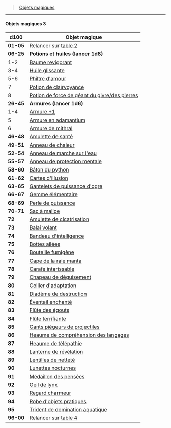 ﻿---
!Generic
Id: magicitems_hd.md#objets-magiques-3
ParentLink: magicitems_hd.md#objets-magiques
Name: Objets magiques 3
ParentName: Objets magiques
NameLevel: 4
Attributes: {}
---
> [Objets magiques](hd_magicitems.md)

---

#### Objets magiques 3

|d100|Objet magique|
|---|---|
|**01-05**|Relancer sur [table 2](hd_magicitems_objets_magiques_2.md)|
|**06-25**|**Potions et huiles (lancer 1d8)**|
|1-2|[Baume revigorant](hd_magicitems_az_baume_revigorant.md)|
|3-4|[Huile glissante](hd_magicitems_az_huile_glissante.md)|
|5-6|[Philtre d'amour](hd_magicitems_az_philtre_damour.md)|
|7|[Potion de clairvoyance](hd_magicitems_az_potion_de_clairvoyance.md)|
|8|[Potion de force de géant du givre/des pierres](hd_magicitems_az_potion_de_force_de_geant.md)|
|**26-45**|**Armures (lancer 1d6)**|
|1-4|[Armure +1](hd_magicitems_az_armure_1_2_ou_3.md)|
|5|[Armure en adamantium](hd_magicitems_az_armure_en_adamantium.md)|
|6|[Armure de mithral](hd_magicitems_az_armure_de_mithral.md)|
|**46-48**|[Amulette de santé](hd_magicitems_az_amulette_de_sante.md)|
|**49-51**|[Anneau de chaleur](hd_magicitems_az_anneau_de_chaleur.md)|
|**52-54**|[Anneau de marche sur l'eau](hd_magicitems_az_anneau_de_marche_sur_leau.md)|
|**55-57**|[Anneau de protection mentale](hd_magicitems_az_anneau_de_protection_mentale.md)|
|**58-60**|[Bâton du python](hd_magicitems_az_baton_du_python.md)|
|**61-62**|[Cartes d'illusion](hd_magicitems_az_cartes_dillusion.md)|
|**63-65**|[Gantelets de puissance d'ogre](hd_magicitems_az_gantelets_de_puissance_dogre.md)|
|**66-67**|[Gemme élémentaire](hd_magicitems_az_gemme_elementaire.md)|
|**68-69**|[Perle de puissance](hd_magicitems_az_perle_de_puissance.md)|
|**70-71**|[Sac à malice](hd_magicitems_az_sac_a_malice.md)|
|**72**|[Amulette de cicatrisation](hd_magicitems_az_amulette_de_cicatrisation.md)|
|**73**|[Balai volant](hd_magicitems_az_balai_volant.md)|
|**74**|[Bandeau d'intelligence](hd_magicitems_az_bandeau_dintelligence.md)|
|**75**|[Bottes ailées](hd_magicitems_az_bottes_ailees.md)|
|**76**|[Bouteille fumigène](hd_magicitems_az_bouteille_fumigene.md)|
|**77**|[Cape de la raie manta](hd_magicitems_az_cape_de_la_raie_manta.md)|
|**78**|[Carafe intarissable](hd_magicitems_az_carafe_intarissable.md)|
|**79**|[Chapeau de déguisement](hd_magicitems_az_chapeau_de_deguisement.md)|
|**80**|[Collier d'adaptation](hd_magicitems_az_collier_dadaptation.md)|
|**81**|[Diadème de destruction](hd_magicitems_az_diademe_de_destruction.md)|
|**82**|[Éventail enchanté](hd_magicitems_az_eventail_enchante.md)|
|**83**|[Flûte des égouts](hd_magicitems_az_flute_des_egouts.md)|
|**84**|[Flûte terrifiante](hd_magicitems_az_flute_terrifiante.md)|
|**85**|[Gants piégeurs de projectiles](hd_magicitems_az_gants_piegeurs_de_projectiles.md)|
|**86**|[Heaume de compréhension des langages](hd_magicitems_az_heaume_de_comprehension_des_langages.md)|
|**87**|[Heaume de télépathie](hd_magicitems_az_heaume_de_telepathie.md)|
|**88**|[Lanterne de révélation](hd_magicitems_az_lanterne_de_revelation.md)|
|**89**|[Lentilles de netteté](hd_magicitems_az_lentilles_de_nettete.md)|
|**90**|[Lunettes nocturnes](hd_magicitems_az_lunettes_nocturnes.md)|
|**91**|[Médaillon des pensées](hd_magicitems_az_medaillon_des_pensees.md)|
|**92**|[Oeil de lynx](hd_magicitems_az_oeil_de_lynx.md)|
|**93**|[Regard charmeur](hd_magicitems_az_regard_charmeur.md)|
|**94**|[Robe d'objets pratiques](hd_magicitems_az_robe_dobjets_pratiques.md)|
|**95**|[Trident de domination aquatique](hd_magicitems_az_trident_de_domination_aquatique.md)|
|**96-00**|Relancer sur [table 4](hd_magicitems_objets_magiques_4.md)|

